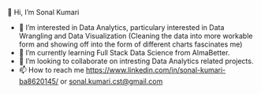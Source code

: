 👋 Hi, I’m Sonal Kumari

- 👀 I’m interested in Data Analytics, particulary interested in Data Wrangling and Data Visualization (Cleaning the data into more workable form and showing off into the form of different charts fascinates me)
- 🌱 I’m currently learning Full Stack Data Science from AlmaBetter.
- 💞️ I’m looking to collaborate on intresting Data Analytics related projects.
- 📫 How to reach me https://www.linkedin.com/in/sonal-kumari-ba8620145/ or sonal.kumari.cst@gmail.com
<!---
figureandfacts/figureandfacts is a ✨ special ✨ repository because its `README.md` (this file) appears on your GitHub profile.
You can click the Preview link to take a look at your changes.
--->
